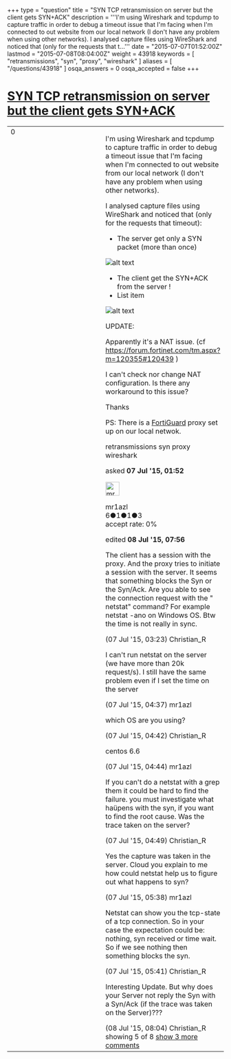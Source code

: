 +++
type = "question"
title = "SYN TCP retransmission on server but the client gets SYN+ACK"
description = '''I&#x27;m using Wireshark and tcpdump to capture traffic in order to debug a timeout issue that I&#x27;m facing when I&#x27;m connected to out website from our local network (I don&#x27;t have any problem when using other networks).  I analysed capture files using WireShark and noticed that (only for the requests that t...'''
date = "2015-07-07T01:52:00Z"
lastmod = "2015-07-08T08:04:00Z"
weight = 43918
keywords = [ "retransmissions", "syn", "proxy", "wireshark" ]
aliases = [ "/questions/43918" ]
osqa_answers = 0
osqa_accepted = false
+++

<div class="headNormal">

# [SYN TCP retransmission on server but the client gets SYN+ACK](/questions/43918/syn-tcp-retransmission-on-server-but-the-client-gets-synack)

</div>

<div id="main-body">

<div id="askform">

<table id="question-table" style="width:100%;"><colgroup><col style="width: 50%" /><col style="width: 50%" /></colgroup><tbody><tr class="odd"><td style="width: 30px; vertical-align: top"><div class="vote-buttons"><span id="post-43918-upvote" class="ajax-command post-vote up" rel="nofollow" title="I like this post (click again to cancel)"> </span><div id="post-43918-score" class="post-score" title="current number of votes">0</div><span id="post-43918-downvote" class="ajax-command post-vote down" rel="nofollow" title="I dont like this post (click again to cancel)"> </span> <span id="favorite-mark" class="ajax-command favorite-mark" rel="nofollow" title="mark/unmark this question as favorite (click again to cancel)"> </span><div id="favorite-count" class="favorite-count"></div></div></td><td><div id="item-right"><div class="question-body"><p>I'm using Wireshark and tcpdump to capture traffic in order to debug a timeout issue that I'm facing when I'm connected to out website from our local network (I don't have any problem when using other networks).</p><p>I analysed capture files using WireShark and noticed that (only for the requests that timeout):</p><ul><li>The server get only a SYN packet (more than once)</li></ul><p><img src="https://osqa-ask.wireshark.org/upfiles/lb_timeout.png" alt="alt text" /></p><ul><li>The client get the SYN+ACK from the server !</li><li>List item</li></ul><p><img src="https://osqa-ask.wireshark.org/upfiles/client_capture_timeout.png" alt="alt text" /></p><p>UPDATE:</p><p>Apparently it's a NAT issue. (cf <a href="https://forum.fortinet.com/tm.aspx?m=120355#120439">https://forum.fortinet.com/tm.aspx?m=120355#120439</a> )</p><p>I can't check nor change NAT configuration. Is there any workaround to this issue?</p><p>Thanks</p><p>PS: There is a <a href="http://www.fortiguard.com/">FortiGuard</a> proxy set up on our local netwok.</p></div><div id="question-tags" class="tags-container tags"><span class="post-tag tag-link-retransmissions" rel="tag" title="see questions tagged &#39;retransmissions&#39;">retransmissions</span> <span class="post-tag tag-link-syn" rel="tag" title="see questions tagged &#39;syn&#39;">syn</span> <span class="post-tag tag-link-proxy" rel="tag" title="see questions tagged &#39;proxy&#39;">proxy</span> <span class="post-tag tag-link-wireshark" rel="tag" title="see questions tagged &#39;wireshark&#39;">wireshark</span></div><div id="question-controls" class="post-controls"></div><div class="post-update-info-container"><div class="post-update-info post-update-info-user"><p>asked <strong>07 Jul '15, 01:52</strong></p><img src="https://secure.gravatar.com/avatar/0837cdb3f241e92bb43b047d1b5a1879?s=32&amp;d=identicon&amp;r=g" class="gravatar" width="32" height="32" alt="mr1azl&#39;s gravatar image" /><p><span>mr1azl</span><br />
<span class="score" title="6 reputation points">6</span><span title="1 badges"><span class="badge1">●</span><span class="badgecount">1</span></span><span title="1 badges"><span class="silver">●</span><span class="badgecount">1</span></span><span title="3 badges"><span class="bronze">●</span><span class="badgecount">3</span></span><br />
<span class="accept_rate" title="Rate of the user&#39;s accepted answers">accept rate:</span> <span title="mr1azl has no accepted answers">0%</span></p></img></div><div class="post-update-info post-update-info-edited"><p><span> edited <strong>08 Jul '15, 07:56</strong> </span></p></div></div><div id="comments-container-43918" class="comments-container"><span id="43921"></span><div id="comment-43921" class="comment"><div id="post-43921-score" class="comment-score"></div><div class="comment-text"><p>The client has a session with the proxy. And the proxy tries to initiate a session with the server. It seems that something blocks the Syn or the Syn/Ack. Are you able to see the connection request with the " netstat" command? For example netstat -ano on Windows OS. Btw the time is not really in sync.</p></div><div id="comment-43921-info" class="comment-info"><span class="comment-age">(07 Jul '15, 03:23)</span> <span class="comment-user userinfo">Christian_R</span></div></div><span id="43922"></span><div id="comment-43922" class="comment"><div id="post-43922-score" class="comment-score"></div><div class="comment-text"><p>I can't run netstat on the server (we have more than 20k request/s). I still have the same problem even if I set the time on the server</p></div><div id="comment-43922-info" class="comment-info"><span class="comment-age">(07 Jul '15, 04:37)</span> <span class="comment-user userinfo">mr1azl</span></div></div><span id="43923"></span><div id="comment-43923" class="comment"><div id="post-43923-score" class="comment-score"></div><div class="comment-text"><p>which OS are you using?</p></div><div id="comment-43923-info" class="comment-info"><span class="comment-age">(07 Jul '15, 04:42)</span> <span class="comment-user userinfo">Christian_R</span></div></div><span id="43924"></span><div id="comment-43924" class="comment"><div id="post-43924-score" class="comment-score"></div><div class="comment-text"><p>centos 6.6</p></div><div id="comment-43924-info" class="comment-info"><span class="comment-age">(07 Jul '15, 04:44)</span> <span class="comment-user userinfo">mr1azl</span></div></div><span id="43926"></span><div id="comment-43926" class="comment"><div id="post-43926-score" class="comment-score"></div><div class="comment-text"><p>If you can't do a netstat with a grep them it could be hard to find the failure. you must investigate what haüpens with the syn, if you want to find the root cause. Was the trace taken on the server?</p></div><div id="comment-43926-info" class="comment-info"><span class="comment-age">(07 Jul '15, 04:49)</span> <span class="comment-user userinfo">Christian_R</span></div></div><span id="43928"></span><div id="comment-43928" class="comment not_top_scorer"><div id="post-43928-score" class="comment-score"></div><div class="comment-text"><p>Yes the capture was taken in the server. Cloud you explain to me how could netstat help us to figure out what happens to syn?</p></div><div id="comment-43928-info" class="comment-info"><span class="comment-age">(07 Jul '15, 05:38)</span> <span class="comment-user userinfo">mr1azl</span></div></div><span id="43930"></span><div id="comment-43930" class="comment not_top_scorer"><div id="post-43930-score" class="comment-score"></div><div class="comment-text"><p>Netstat can show you the tcp-state of a tcp connection. So in your case the expectation could be: nothing, syn received or time wait. So if we see nothing then something blocks the syn.</p></div><div id="comment-43930-info" class="comment-info"><span class="comment-age">(07 Jul '15, 05:41)</span> <span class="comment-user userinfo">Christian_R</span></div></div><span id="43964"></span><div id="comment-43964" class="comment not_top_scorer"><div id="post-43964-score" class="comment-score"></div><div class="comment-text"><p>Interesting Update. But why does your Server not reply the Syn with a Syn/Ack (if the trace was taken on the Server)???</p></div><div id="comment-43964-info" class="comment-info"><span class="comment-age">(08 Jul '15, 08:04)</span> <span class="comment-user userinfo">Christian_R</span></div></div></div><div id="comment-tools-43918" class="comment-tools"><span class="comments-showing"> showing 5 of 8 </span> <a href="#" class="show-all-comments-link">show 3 more comments</a></div><div class="clear"></div><div id="comment-43918-form-container" class="comment-form-container"></div><div class="clear"></div></div></td></tr></tbody></table>

</div>

</div>

